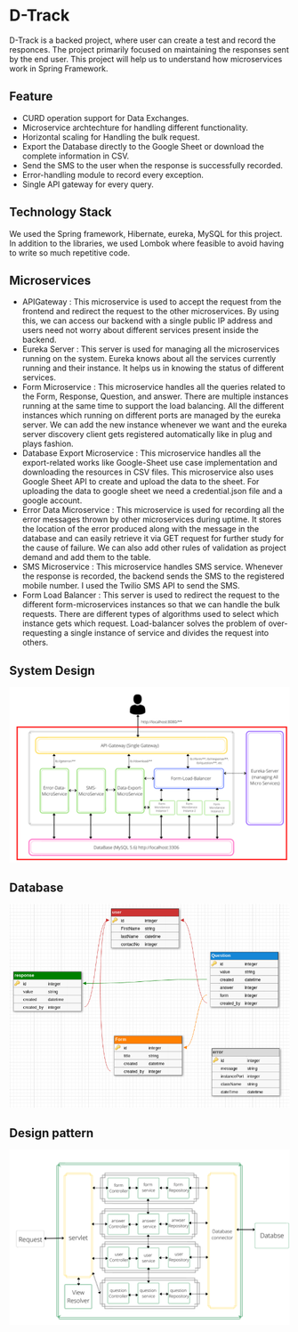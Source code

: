 D-Track
============
D-Track is a backed project, where user can create a test and record the responces. The project primarily focused on maintaining the responses sent by the end user. This project will help us to understand how microservices work in Spring Framework.

Feature
------------
* CURD operation support for Data Exchanges. 
* Microservice archtechture for handling different functionality.
* Horizontal scaling for Handling the bulk request. 
* Export the Database directly to the Google Sheet or download the complete information in CSV. 
* Send the SMS to the user when the response is successfully recorded. 
* Error-handling module to record every exception. 
* Single API gateway for every query.


Technology Stack
---------------
We used the Spring framework, Hibernate, eureka, MySQL for this project. In addition to the libraries, we used Lombok where feasible to avoid having to write so much repetitive code. 

Microservices
--------------
* APIGateway : This microservice is used to accept the request from the frontend and redirect the request to the other microservices. By using this, we can access our backend with a single public IP address and users need not worry about different services present inside the backend.
* Eureka Server : This server is used for managing all the microservices running on the system. Eureka knows about all the services currently running and their instance. It helps us in knowing the status of different services.
* Form Microservice : This microservice handles all the queries related to the Form, Response, Question, and answer. There are multiple instances running at the same time to support the load balancing. All the different instances which running on different ports are managed by the eureka server. We can add the new instance whenever we want and the eureka server discovery client gets registered automatically like in plug and plays fashion.
* Database Export Microservice : This microservice handles all the export-related works like Google-Sheet use case implementation and downloading the resources in CSV files. This microservice also uses Google Sheet API to create and upload the data to the sheet. For uploading the data to google sheet we need a credential.json file and a google account.
* Error Data Microservice : This microservice is used for recording all the error messages thrown by other microservices during uptime. It stores the location of the error produced along with the message in the database and can easily retrieve it via GET request for further study for the cause of failure. We can also add other rules of validation as project demand and add them to the table.
* SMS Microservice : This microservice handles SMS service. Whenever the response is recorded, the backend sends the SMS to the registered mobile number. I used the Twilio SMS API to send the SMS.
* Form Load Balancer : This server is used to redirect the request to the different form-microservices instances so that we can handle the bulk requests. There are different types of algorithms used to select which instance gets which request. Load-balancer solves the problem of over-requesting a single instance of service and divides the request into others.

System Design 
---------
<img src="images/system.png">

Database
-------------
<img src="images/data.png">

Design pattern
----------------
<img src="images/mvc.png">
